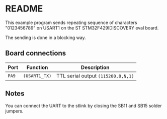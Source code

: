 # README

This example program sends repeating sequence of characters "0123456789" on 
USART1 on the ST STM32F429IDISCOVERY eval board.

The sending is done in a blocking way.

## Board connections

| Port  | Function      | Description                       |
| ----- | ------------- | --------------------------------- |
| `PA9` | `(USART1_TX)` | TTL serial output `(115200,8,N,1)` |

## Notes

You can connect the UART to the stlink by closing the SB11 and SB15 solder
jumpers.
